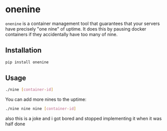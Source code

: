 # onenine

`onenine` is a container management tool that guarantees that your servers have precisely "one nine" of uptime. It does this by pausing docker containers if they accidentally have too many of nine.

## Installation

```bash
pip install onenine
```

## Usage

```bash
./nine [container-id]
```

You can add more nines to the uptime:

```bash
./nine nine nine [container-id]
```

also this is a joke and i got bored and stopped implementing it when it was half done
